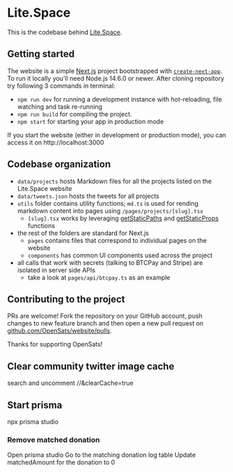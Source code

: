 # Lite.Space

This is the codebase behind [Lite.Space](https://Lite.Space).

## Getting started

The website is a simple [Next.js](https://nextjs.org/) project bootstrapped with [`create-next-app`](https://github.com/vercel/next.js/tree/canary/packages/create-next-app). To run it locally you'll need Node.js 14.6.0 or newer. After cloning repository try following 3 commands in terminal:

- `npm run dev` for running a development instance with hot-reloading, file watching and task re-running
- `npm run build` for compiling the project.
- `npm start` for starting your app in production mode

If you start the website (either in development or production mode), you can access it on http://localhost:3000

## Codebase organization

- `data/projects` hosts Markdown files for all the projects listed on the Lite.Space website
- `data/tweets.json` hosts the tweets for all projects
- `utils` folder contains utility functions; `md.ts` is used for rending markdown content into pages using `/pages/projects/[slug].tsx`
  - `[slug].tsx` works by leveraging [getStaticPaths](https://nextjs.org/docs/basic-features/data-fetching/get-static-paths) and [getStaticProps](https://nextjs.org/docs/basic-features/data-fetching/get-static-props) functions
- the rest of the folders are standard for Next.js
  - `pages` contains files that correspond to individual pages on the website
  - `components` has common UI components used across the project
- all calls that work with secrets (talking to BTCPay and Stripe) are isolated in server side APIs
  - take a look at `pages/api/btcpay.ts` as an example

## Contributing to the project

PRs are welcome! Fork the repository on your GitHub account, push changes to new feature branch and then open a new pull request on [github.com/OpenSats/website/pulls](github.com/OpenSats/website/pulls).

Thanks for supporting OpenSats!

## Clear community twitter image cache

search and uncomment //&clearCache=true

## Start prisma

npx prisma studio

### Remove matched donation

Open prisma studio
Go to the matching donation log table
Update matchedAmount for the donation to 0

